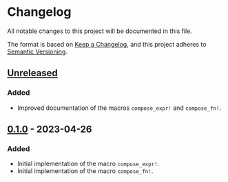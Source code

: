 # Changelog

All notable changes to this project will be documented in this file.

The format is based on [Keep a Changelog](https://keepachangelog.com),
and this project adheres to [Semantic Versioning](https://semver.org).

<!-- next-header -->
## [Unreleased]

### Added

- Improved documentation of the macros `compose_expr!` and `compose_fn!`.

## [0.1.0] - 2023-04-26

### Added

- Initial implementation of the macro `compose_expr!`.
- Initial implementation of the macro `compose_fn!`.

<!-- next-url -->
[Unreleased]: https://github.com/FedericoStra/composing/compare/v0.1.0...HEAD
[0.1.0]: https://github.com/FedericoStra/composing/releases/tag/v0.1.0
